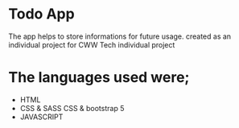 # Todo App
 The app helps to store informations for future usage.
 created as an individual project for CWW Tech individual project
 
 # The languages used were;
 * HTML
 * CSS & SASS CSS & bootstrap 5
 * JAVASCRIPT
 
